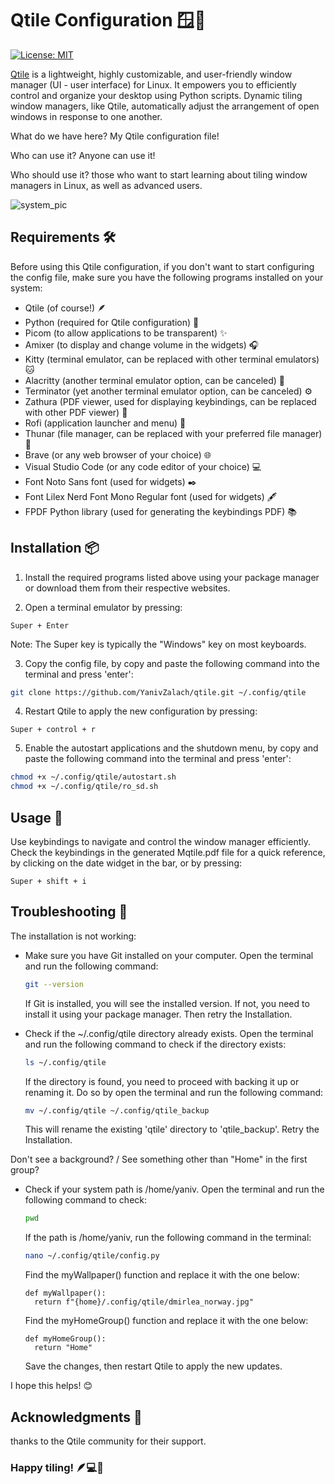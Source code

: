# Qtile Configuration 🪟🚀

[![License: MIT](https://img.shields.io/badge/License-MIT-yellow.svg)](https://opensource.org/licenses/MIT)

[Qtile](https://github.com/qtile/qtile) is a lightweight, highly customizable, and user-friendly window manager (UI - user interface) for Linux. It empowers you to efficiently control and organize your desktop using Python scripts. 
Dynamic tiling window managers, like Qtile, automatically adjust the arrangement of open windows in response to one another.

What do we have here? My Qtile configuration file!

Who can use it? Anyone can use it!

Who should use it? those who want to start learning about tiling window managers in Linux, as well as advanced users.

![system_pic](https://github.com/YanivZalach/qtile-config/assets/131461377/6a9460f3-54a3-4087-918f-759057a085c4)

## Requirements 🛠️

Before using this Qtile configuration, if you don't want to start configuring the config file, make sure you have the following programs installed on your system:

- Qtile (of course!) 🪶
- Python (required for Qtile configuration) 🐍
- Picom (to allow applications to be transparent) ✨
- Amixer (to display and change volume in the widgets) 🎧
- Kitty (terminal emulator, can be replaced with other terminal emulators) 🐱
- Alacritty (another terminal emulator option, can be canceled) 🍃
- Terminator (yet another terminal emulator option, can be canceled) ⚙️
- Zathura (PDF viewer, used for displaying keybindings, can be replaced with other PDF viewer) 📜
- Rofi (application launcher and menu) 🚀
- Thunar (file manager, can be replaced with your preferred file manager) 📂
- Brave (or any web browser of your choice) 🌐
- Visual Studio Code (or any code editor of your choice) 💻
- Font Noto Sans font (used for widgets) ✒️
- Font Lilex Nerd Font Mono Regular font (used for widgets) 🖋️
- FPDF Python library (used for generating the keybindings PDF) 📚

## Installation 📦

1. Install the required programs listed above using your package manager or download them from their respective websites.

2. Open a terminal emulator by pressing:
  ```
  Super + Enter
  ```
  Note: The Super key is typically the "Windows" key on most keyboards.
  
3. Copy the config file, by copy and paste the following command into the terminal and press 'enter':

  ```bash
  git clone https://github.com/YanivZalach/qtile.git ~/.config/qtile
  ```

4. Restart Qtile to apply the new configuration by pressing:

  ```
  Super + control + r
  ```

5. Enable the autostart applications and the shutdown menu, by copy and paste the following command into the terminal and press 'enter':
  ```bash
  chmod +x ~/.config/qtile/autostart.sh
  chmod +x ~/.config/qtile/ro_sd.sh
  ```

## Usage 🚀

Use keybindings to navigate and control the window manager efficiently. 
Check the keybindings in the generated Mqtile.pdf file for a quick reference, by clicking on the date widget in the bar,
or by pressing:

```
Super + shift + i 
```

## Troubleshooting 🔧

The installation is not working:

* Make sure you have Git installed on your computer.
  Open the terminal and run the following command:
  ```bash
  git --version
  ```
  If Git is installed, you will see the installed version. If not, you need to install it using your package manager.
  Then retry the Installation.
  
* Check if the ~/.config/qtile directory already exists.
  Open the terminal and run the following command to check if the directory exists:
  ```bash
  ls ~/.config/qtile
  ```
  If the directory is found, you need to proceed with backing it up or renaming it.
  Do so by open the terminal and run the following command:
  ```bash
  mv ~/.config/qtile ~/.config/qtile_backup
  ```
  This will rename the existing 'qtile' directory to 'qtile_backup'.
  Retry the Installation.

Don't see a background? / See something other than "Home" in the first group?
* Check if your system path is /home/yaniv. Open the terminal and run the following command to check:
  ```bash
  pwd
  ```
  If the path is /home/yaniv, run the following command in the terminal:
  ```bash
  nano ~/.config/qtile/config.py
  ```
  Find the myWallpaper() function and replace it with the one below:
  
  ```
  def myWallpaper():
    return f"{home}/.config/qtile/dmirlea_norway.jpg"
  ```

  Find the myHomeGroup() function and replace it with the one below:
  
  ```
  def myHomeGroup():
    return "Home"
  ```

  Save the changes, then restart Qtile to apply the new updates.

I hope this helps! 😊

## Acknowledgments 🙏
thanks to the Qtile community for their support.


### Happy tiling! 🪶💻🐍
